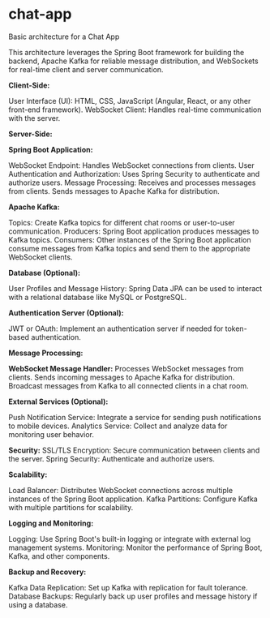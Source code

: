 # chat-app
Basic architecture for a Chat App

This architecture leverages the Spring Boot framework for building the backend, Apache Kafka for reliable message distribution, and WebSockets for real-time client and server communication.

**Client-Side:**

User Interface (UI): HTML, CSS, JavaScript (Angular, React, or any other front-end framework).
WebSocket Client: Handles real-time communication with the server.

**Server-Side:**

**Spring Boot Application:**

WebSocket Endpoint: Handles WebSocket connections from clients.
User Authentication and Authorization: Uses Spring Security to authenticate and authorize users.
Message Processing:
Receives and processes messages from clients.
Sends messages to Apache Kafka for distribution.

**Apache Kafka:**

Topics: Create Kafka topics for different chat rooms or user-to-user communication.
Producers: Spring Boot application produces messages to Kafka topics.
Consumers: Other instances of the Spring Boot application consume messages from Kafka topics and send them to the appropriate WebSocket clients.

**Database (Optional):**

User Profiles and Message History: Spring Data JPA can be used to interact with a relational database like MySQL or PostgreSQL.

**Authentication Server (Optional):**

JWT or OAuth: Implement an authentication server if needed for token-based authentication.

**Message Processing:**

**WebSocket Message Handler:**
Processes WebSocket messages from clients.
Sends incoming messages to Apache Kafka for distribution.
Broadcast messages from Kafka to all connected clients in a chat room.


**External Services (Optional):**

Push Notification Service: Integrate a service for sending push notifications to mobile devices.
Analytics Service: Collect and analyze data for monitoring user behavior.


**Security:**
SSL/TLS Encryption: Secure communication between clients and the server.
Spring Security: Authenticate and authorize users.

**Scalability:**

Load Balancer: Distributes WebSocket connections across multiple instances of the Spring Boot application.
Kafka Partitions: Configure Kafka with multiple partitions for scalability.

**Logging and Monitoring:**

Logging: Use Spring Boot's built-in logging or integrate with external log management systems.
Monitoring: Monitor the performance of Spring Boot, Kafka, and other components.

**Backup and Recovery:**

Kafka Data Replication: Set up Kafka with replication for fault tolerance.
Database Backups: Regularly back up user profiles and message history if using a database.


